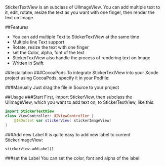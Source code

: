 StickerTextView is an subclass of UIImageView. You can add multiple text to it, edit, rotate, resize the text as you want with one finger, then render the text on Image.

##Features
* You can add multiple Text to StickerTextView at the same time
* Multiple line Text support
* Rotate, resize the text with one finger
* set the Color, alpha, font of the text
* StickerTextView also handle the process of rendering text on Image
* Written in Swift

##Installation
###CocoaPods
To integrate StickerTextView into your Xcode project using CocoaPods, specify it in your Podfile:


###Manually
Just drag the file in Source to your project

##Usage
###Start
First, import StickerView, then subclass the UIImageView, which you want to add text on, to StickerTextView, like this:

```Swift
import StickerTextView
class ViewController: UIViewController {
	@IBOutlet var stickerView: stickerImageView!
}
```
###Add new Label
It is quite easy to add new label to current StickerImageView:
```
stickerView.addLabel()
```

###set the Label
You can set the color, font and alpha of the label